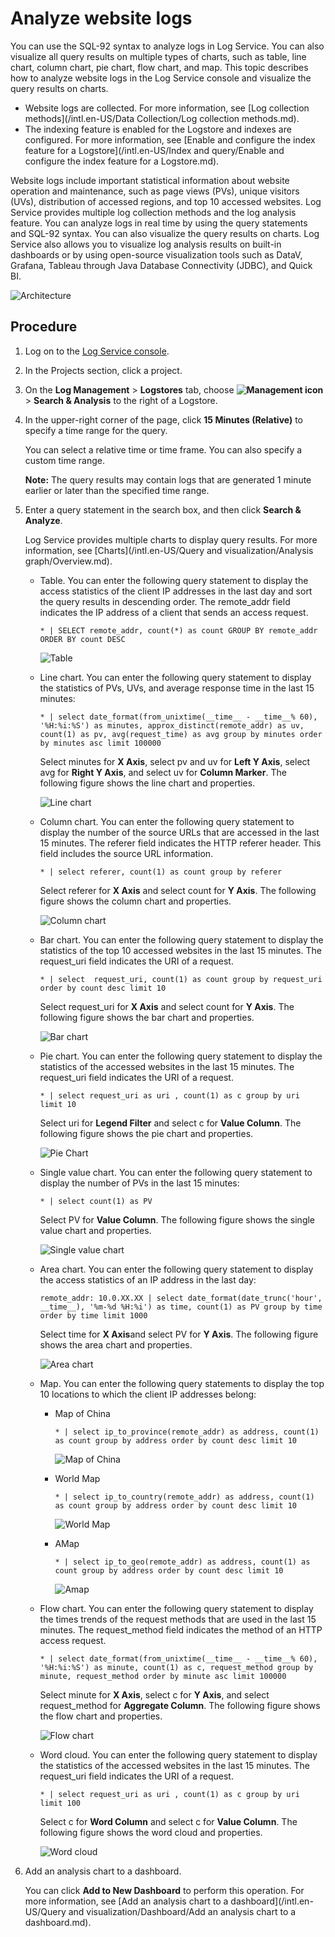 # Analyze website logs

You can use the SQL-92 syntax to analyze logs in Log Service. You can also visualize all query results on multiple types of charts, such as table, line chart, column chart, pie chart, flow chart, and map. This topic describes how to analyze website logs in the Log Service console and visualize the query results on charts.

-   Website logs are collected. For more information, see [Log collection methods](/intl.en-US/Data Collection/Log collection methods.md).
-   The indexing feature is enabled for the Logstore and indexes are configured. For more information, see [Enable and configure the index feature for a Logstore](/intl.en-US/Index and query/Enable and configure the index feature for a Logstore.md).

Website logs include important statistical information about website operation and maintenance, such as page views \(PVs\), unique visitors \(UVs\), distribution of accessed regions, and top 10 accessed websites. Log Service provides multiple log collection methods and the log analysis feature. You can analyze logs in real time by using the query statements and SQL-92 syntax. You can also visualize the query results on charts. Log Service also allows you to visualize log analysis results on built-in dashboards or by using open-source visualization tools such as DataV, Grafana, Tableau through Java Database Connectivity \(JDBC\), and Quick BI.

![Architecture](https://static-aliyun-doc.oss-cn-hangzhou.aliyuncs.com/assets/img/en-US/4270470061/p32503.png)

## Procedure

1.  Log on to the [Log Service console](https://sls.console.aliyun.com).

2.  In the Projects section, click a project.

3.  On the **Log Management** \> **Logstores** tab, choose **![Management icon](https://static-aliyun-doc.oss-cn-hangzhou.aliyuncs.com/assets/img/en-US/9484688951/p52166.png)** \> **Search & Analysis** to the right of a Logstore.

4.  In the upper-right corner of the page, click **15 Minutes \(Relative\)** to specify a time range for the query.

    You can select a relative time or time frame. You can also specify a custom time range.

    **Note:** The query results may contain logs that are generated 1 minute earlier or later than the specified time range.

5.  Enter a query statement in the search box, and then click **Search & Analyze**.

    Log Service provides multiple charts to display query results. For more information, see [Charts](/intl.en-US/Query and visualization/Analysis graph/Overview.md).

    -   Table. You can enter the following query statement to display the access statistics of the client IP addresses in the last day and sort the query results in descending order. The remote\_addr field indicates the IP address of a client that sends an access request.

        ```
        * | SELECT remote_addr, count(*) as count GROUP BY remote_addr ORDER BY count DESC
        ```

        ![Table](https://static-aliyun-doc.oss-cn-hangzhou.aliyuncs.com/assets/img/en-US/4270470061/p32504.png)

    -   Line chart. You can enter the following query statement to display the statistics of PVs, UVs, and average response time in the last 15 minutes:

        ```
        * | select date_format(from_unixtime(__time__ - __time__% 60), '%H:%i:%S') as minutes, approx_distinct(remote_addr) as uv, count(1) as pv, avg(request_time) as avg group by minutes order by minutes asc limit 100000
        ```

        Select minutes for **X Axis**, select pv and uv for **Left Y Axis**, select avg for **Right Y Axis**, and select uv for **Column Marker**. The following figure shows the line chart and properties.

        ![Line chart](https://static-aliyun-doc.oss-cn-hangzhou.aliyuncs.com/assets/img/en-US/4270470061/p32505.png)

    -   Column chart. You can enter the following query statement to display the number of the source URLs that are accessed in the last 15 minutes. The referer field indicates the HTTP referer header. This field includes the source URL information.

        ```
        * | select referer, count(1) as count group by referer
        ```

        Select referer for **X Axis** and select count for **Y Axis**. The following figure shows the column chart and properties.

        ![Column chart](https://static-aliyun-doc.oss-cn-hangzhou.aliyuncs.com/assets/img/en-US/5270470061/p32507.png)

    -   Bar chart. You can enter the following query statement to display the statistics of the top 10 accessed websites in the last 15 minutes. The request\_uri field indicates the URI of a request.

        ```
        * | select  request_uri, count(1) as count group by request_uri order by count desc limit 10    
        ```

        Select request\_uri for **X Axis** and select count for **Y Axis**. The following figure shows the bar chart and properties.

        ![Bar chart](https://static-aliyun-doc.oss-cn-hangzhou.aliyuncs.com/assets/img/en-US/5270470061/p32508.png)

    -   Pie chart. You can enter the following query statement to display the statistics of the accessed websites in the last 15 minutes. The request\_uri field indicates the URI of a request.

        ```
        * | select request_uri as uri , count(1) as c group by uri limit 10
        ```

        Select uri for **Legend Filter** and select c for **Value Column**. The following figure shows the pie chart and properties.

        ![Pie Chart](https://static-aliyun-doc.oss-cn-hangzhou.aliyuncs.com/assets/img/en-US/5270470061/p32509.png)

    -   Single value chart. You can enter the following query statement to display the number of PVs in the last 15 minutes:

        ```
        * | select count(1) as PV
        ```

        Select PV for **Value Column**. The following figure shows the single value chart and properties.

        ![Single value chart](https://static-aliyun-doc.oss-cn-hangzhou.aliyuncs.com/assets/img/en-US/5270470061/p32512.png)

    -   Area chart. You can enter the following query statement to display the access statistics of an IP address in the last day:

        ```
        remote_addr: 10.0.XX.XX | select date_format(date_trunc('hour', __time__), '%m-%d %H:%i') as time, count(1) as PV group by time order by time limit 1000
        ```

        Select time for **X Axis**and select PV for **Y Axis**. The following figure shows the area chart and properties.

        ![Area chart](https://static-aliyun-doc.oss-cn-hangzhou.aliyuncs.com/assets/img/en-US/5270470061/p32513.png)

    -   Map. You can enter the following query statements to display the top 10 locations to which the client IP addresses belong:
        -   Map of China

            ```
            * | select ip_to_province(remote_addr) as address, count(1) as count group by address order by count desc limit 10
            ```

            ![Map of China](https://static-aliyun-doc.oss-cn-hangzhou.aliyuncs.com/assets/img/en-US/5270470061/p32514.png)

        -   World Map

            ```
            * | select ip_to_country(remote_addr) as address, count(1) as count group by address order by count desc limit 10
            ```

            ![World Map](https://static-aliyun-doc.oss-cn-hangzhou.aliyuncs.com/assets/img/en-US/5270470061/p32515.png)

        -   AMap

            ```
            * | select ip_to_geo(remote_addr) as address, count(1) as count group by address order by count desc limit 10
            ```

            ![Amap](https://static-aliyun-doc.oss-cn-hangzhou.aliyuncs.com/assets/img/en-US/5270470061/p32516.png)

    -   Flow chart. You can enter the following query statement to display the times trends of the request methods that are used in the last 15 minutes. The request\_method field indicates the method of an HTTP access request.

        ```
        * | select date_format(from_unixtime(__time__ - __time__% 60), '%H:%i:%S') as minute, count(1) as c, request_method group by minute, request_method order by minute asc limit 100000
        ```

        Select minute for **X Axis**, select c for **Y Axis**, and select request\_method for **Aggregate Column**. The following figure shows the flow chart and properties.

        ![Flow chart](https://static-aliyun-doc.oss-cn-hangzhou.aliyuncs.com/assets/img/en-US/5270470061/p32518.png)

    -   Word cloud. You can enter the following query statement to display the statistics of the accessed websites in the last 15 minutes. The request\_uri field indicates the URI of a request.

        ```
        * | select request_uri as uri , count(1) as c group by uri limit 100
        ```

        Select c for **Word Column** and select c for **Value Column**. The following figure shows the word cloud and properties.

        ![Word cloud](https://static-aliyun-doc.oss-cn-hangzhou.aliyuncs.com/assets/img/en-US/6270470061/p32520.png)

6.  Add an analysis chart to a dashboard.

    You can click **Add to New Dashboard** to perform this operation. For more information, see [Add an analysis chart to a dashboard](/intl.en-US/Query and visualization/Dashboard/Add an analysis chart to a dashboard.md).


